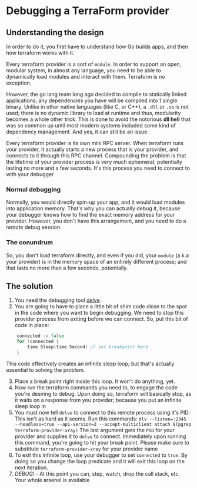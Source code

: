 #  Debugging a TerraForm provider

## Understanding the design

In order to do it, you first have to understand how Go builds apps, and then how terraform works with it.

Every terraform provider is a sort of `module`. In order to support an open, modular system, in almost any language, you need to be able to dynamically load modules and interact with them. Terraform is no exception.

However, the go lang team long ago decided to compile to statically linked applications;
any dependencies you have will be compiled into 1 single binary. Unlike in other native languages (like C, or C++), a
`.dll` or `.so` is not used; there is no dynamic library to load at runtime and thus, modularity becomes a whole other trick.
This is done to avoid the notorious **dll hell** that was so common up until most modern systems included some
kind of dependency management. And yes, it can still be an issue.

Every terraform provider is its own mini RPC server. When terraform runs your provider, it actually starts a new process that is your provider, and connects to it through
this RPC channel. Compounding the problem is that the lifetime of your provider process is very much
ephemeral; potentially lasting no more and a few seconds. It's this process you need to connect to with your debugger

### Normal debugging
Normally, you would directly spin-up your app, and it would load modules into application memory. That's why you can actually
debug it, because your debugger knows how to find the exact memory address for your provider. However, you don't have
this arrangement, and you need to do a _remote_ debug session.

### The conundrum
So, you don't load terraform directly, and even if you did, your `module` (a.k.a your provider) is in the memory
space of an entirely different process; and that lasts no more than a few seconds, potentially.

## The solution

1. You need the debugging tool [delve](https://github.com/go-delve/delve).
2. You are going to have to place a little bit of shim code close to the spot in the code where you want to begin
   debugging. We need to stop this provider process from exiting before we can connect. So, put this bit of code in place:
```go
	connected := false
	for !connected {
        time.Sleep(time.Second) // set breakpoint here
    }
```
This code effectively creates an infinite sleep loop; but that's actually essential to solving the problem.

3. Place a break point right inside this loop. It won't do anything, yet.
4. Now run the terraform commands you need to, to engage the code you're desiring to debug. Upon doing so,
   terraform will basically stop, as it waits on a response from you provider; because you put an infinite sleep loop in
5. You must now tell `delve` to connect to this remote process using it's PID. This isn't as hard as it seems.
   Run this commands:
   `dlv --listen=:2345 --headless=true --api-version=2 --accept-multiclient attach $(pgrep terraform-provider-xray)`
   The last argument gets the `PID` for your provider and supplies it to `delve` to connect. Immediately upon running this
   command, you're going to hit your break point. Please make sure to substitute `terraform-provider-xray` for your provider name
6. To exit this infinite loop, use your debugger to set `connected` to `true`. By doing so you change the loop predicate
   and it will exit this loop on the next iteration.
7. *DEBUG!* - At this point you can, step, watch, drop the call stack, etc. Your whole arsenel is available
